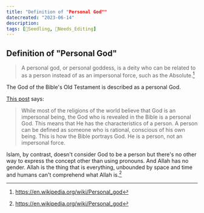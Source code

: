 ```yaml
---
title: "Definition of "Personal God""
datecreated: "2023-06-14"
description: 
tags: [🌱Seedling, 📝Needs_Editing]
---
```


## Definition of "Personal God"

>A personal god, or personal goddess, is a deity who can be related to as a person instead of as an impersonal force, such as the Absolute.[^1]

[^1]:https://en.wikipedia.org/wiki/Personal_god

The God of the Bible's Old Testament is described as a personal God.

[This post](https://www.blueletterbible.org/faq/don_stewart/don_stewart_1277.cfm) says:

>While most of the religions of the world believe that God is an impersonal being, the God who is revealed in the Bible is a personal God. This means that He has the characteristics of a person. A person can be defined as someone who is rational, conscious of his own being. This is how the Bible portrays God. He is a person, not an impersonal force.

Islam, by contrast, doesn't consider God to be a person but there's no other way to express the concept other than using pronouns. And Allah has no gender. Allah is the thing that is everything, unbounded by space and time and humans can't comprehend what Allah is.[^2] 
[^2]: https://en.wikipedia.org/wiki/Personal_god

